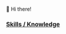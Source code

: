 👋 Hi there!

### [Skills / Knowledge](https://github.com/MariusBillmann/MariusBillmann/blob/main/SKILLS_KNOWLEDGE.md)
